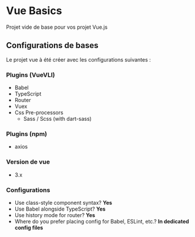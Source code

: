 # Vue Basics
Projet vide de base pour vos projet Vue.js

## Configurations de bases
Le projet vue à été créer avec les configurations suivantes : 

### Plugins (VueVLI)
* Babel
* TypeScript
* Router
* Vuex
* Css Pre-processors
  * Sass / Scss (with dart-sass)

### Plugins (npm)
* axios

### Version de vue
* 3.x

### Configurations
* Use class-style component syntax? **Yes**
* Use Babel alongside TypeScript? **Yes**
* Use history mode for router? **Yes**
* Where do you prefer placing config for Babel, ESLint, etc.? **In dedicated config files**